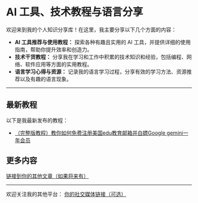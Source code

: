 <meta name="google-site-verification" content="u2CXjJ6KbfffTYuEP2pE0NdE0PhuIRswGefPYxSgpms" />

# AI 工具、技术教程与语言分享

欢迎来到我的个人知识分享库！在这里，我主要分享以下几个方面的内容：

- **AI 工具推荐与使用教程：** 探索各种有趣且实用的 AI 工具，并提供详细的使用指南，帮助你提升效率和创造力。
- **技术干货教程：** 分享我在学习和工作中积累的技术知识和经验，包括编程、网络、软件应用等方面的实用教程。
- **语言学习心得与资源：** 记录我的语言学习过程，分享有效的学习方法、资源推荐以及有趣的语言现象。

---

## 最新教程

以下是我最新发布的教程：

* [（完整版教程）教你如何免费注册美国edu教育邮箱并白嫖Google gemini一年会员](%EF%BC%88%E5%AE%8C%E6%95%B4%E7%89%88%E6%95%99%E7%A8%8B%EF%BC%89%E6%95%99%E4%BD%A0%E5%A6%82%E4%BD%95%E5%85%8D%E8%B4%B9%E6%B3%A8%E5%86%8C%E7%BE%8E%E5%9B%BDedu%E6%95%99%E8%82%B2%E9%82%AE%E7%AE%B1%E5%B9%B6%E7%99%BD%E5%AB%96Google%20gemini%E4%B8%80%E5%B9%B4%E4%BC%9A%E5%91%98.md)

## 更多内容

[链接到你的其他文章（如果将来有）](你的其他文章的链接)

---

欢迎关注我的其他平台：
[你的社交媒体链接（可选）](你的社交媒体链接)
